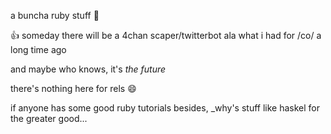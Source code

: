 a buncha ruby stuff
:poop:

:thumbsup: someday there will be a 4chan scaper/twitterbot ala what i had for /co/ a long time ago

and maybe who knows, it's _the future_


there's nothing here for rels :smile:

if anyone has some good ruby tutorials besides, _why's stuff like haskel for the greater good...
